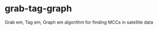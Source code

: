 grab-tag-graph
==============

Grab em, Tag em, Graph em algorithm for finding MCCs in satellite data
